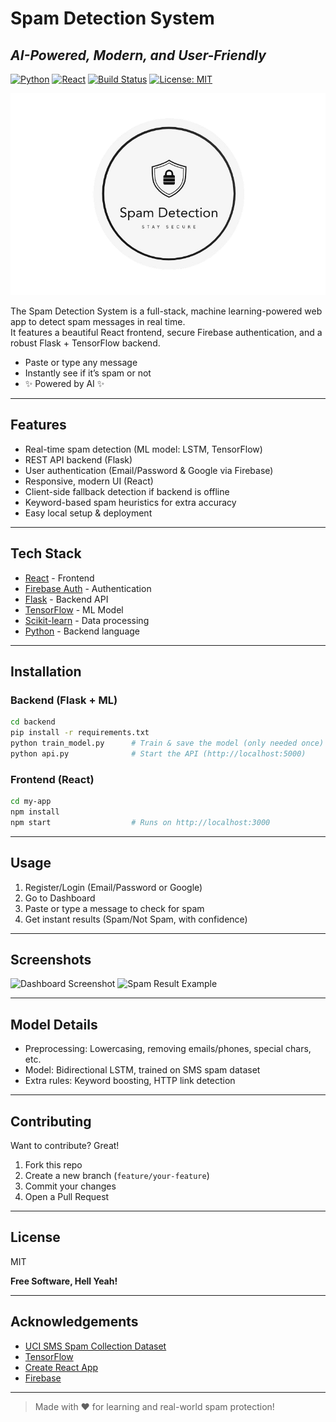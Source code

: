 # Spam Detection System
## _AI-Powered, Modern, and User-Friendly_

[![Python](https://img.shields.io/badge/Python-3.8%2B-blue?logo=python)](https://www.python.org/)
[![React](https://img.shields.io/badge/React-18-blue?logo=react)](https://react.dev/)
[![Build Status](https://img.shields.io/badge/build-passing-brightgreen)]()
[![License: MIT](https://img.shields.io/badge/License-MIT-yellow.svg)](LICENSE)

![Spam Detection Demo](https://github.com/Adithya-sfdev/spam-detection/blob/main/my-app/public/logo512.png)

The Spam Detection System is a full-stack, machine learning-powered web app to detect spam messages in real time.  
It features a beautiful React frontend, secure Firebase authentication, and a robust Flask + TensorFlow backend.

- Paste or type any message
- Instantly see if it’s spam or not
- ✨ Powered by AI ✨

---

## Features

- Real-time spam detection (ML model: LSTM, TensorFlow)
- REST API backend (Flask)
- User authentication (Email/Password & Google via Firebase)
- Responsive, modern UI (React)
- Client-side fallback detection if backend is offline
- Keyword-based spam heuristics for extra accuracy
- Easy local setup & deployment

---

## Tech Stack

- [React](https://react.dev/) - Frontend
- [Firebase Auth](https://firebase.google.com/) - Authentication
- [Flask](https://flask.palletsprojects.com/) - Backend API
- [TensorFlow](https://www.tensorflow.org/) - ML Model
- [Scikit-learn](https://scikit-learn.org/) - Data processing
- [Python](https://www.python.org/) - Backend language

---

## Installation

### Backend (Flask + ML)
```sh
cd backend
pip install -r requirements.txt
python train_model.py      # Train & save the model (only needed once)
python api.py              # Start the API (http://localhost:5000)
```

### Frontend (React)
```sh
cd my-app
npm install
npm start                  # Runs on http://localhost:3000
```

---

## Usage

1. Register/Login (Email/Password or Google)
2. Go to Dashboard
3. Paste or type a message to check for spam
4. Get instant results (Spam/Not Spam, with confidence)

---

## Screenshots

![Dashboard Screenshot](https://user-images.githubusercontent.com/yourusername/dashboard.png)
![Spam Result Example](https://user-images.githubusercontent.com/yourusername/spam-result.png)

---

## Model Details

- Preprocessing: Lowercasing, removing emails/phones, special chars, etc.
- Model: Bidirectional LSTM, trained on SMS spam dataset
- Extra rules: Keyword boosting, HTTP link detection

---

## Contributing

Want to contribute? Great!

1. Fork this repo
2. Create a new branch (`feature/your-feature`)
3. Commit your changes
4. Open a Pull Request

---

## License

MIT

**Free Software, Hell Yeah!**

---

## Acknowledgements

- [UCI SMS Spam Collection Dataset](https://archive.ics.uci.edu/ml/datasets/sms+spam+collection)
- [TensorFlow](https://www.tensorflow.org/)
- [Create React App](https://create-react-app.dev/)
- [Firebase](https://firebase.google.com/)

---

> Made with ❤️ for learning and real-world spam protection!
